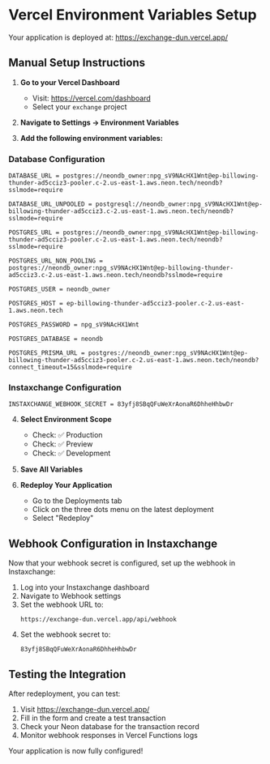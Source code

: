 # Vercel Environment Variables Setup

Your application is deployed at: https://exchange-dun.vercel.app/

## Manual Setup Instructions

1. **Go to your Vercel Dashboard**
   - Visit: https://vercel.com/dashboard
   - Select your `exchange` project

2. **Navigate to Settings → Environment Variables**

3. **Add the following environment variables:**

### Database Configuration
```
DATABASE_URL = postgres://neondb_owner:npg_sV9NAcHX1Wnt@ep-billowing-thunder-ad5cciz3-pooler.c-2.us-east-1.aws.neon.tech/neondb?sslmode=require

DATABASE_URL_UNPOOLED = postgresql://neondb_owner:npg_sV9NAcHX1Wnt@ep-billowing-thunder-ad5cciz3.c-2.us-east-1.aws.neon.tech/neondb?sslmode=require

POSTGRES_URL = postgres://neondb_owner:npg_sV9NAcHX1Wnt@ep-billowing-thunder-ad5cciz3-pooler.c-2.us-east-1.aws.neon.tech/neondb?sslmode=require

POSTGRES_URL_NON_POOLING = postgres://neondb_owner:npg_sV9NAcHX1Wnt@ep-billowing-thunder-ad5cciz3.c-2.us-east-1.aws.neon.tech/neondb?sslmode=require

POSTGRES_USER = neondb_owner

POSTGRES_HOST = ep-billowing-thunder-ad5cciz3-pooler.c-2.us-east-1.aws.neon.tech

POSTGRES_PASSWORD = npg_sV9NAcHX1Wnt

POSTGRES_DATABASE = neondb

POSTGRES_PRISMA_URL = postgres://neondb_owner:npg_sV9NAcHX1Wnt@ep-billowing-thunder-ad5cciz3-pooler.c-2.us-east-1.aws.neon.tech/neondb?connect_timeout=15&sslmode=require
```

### Instaxchange Configuration
```
INSTAXCHANGE_WEBHOOK_SECRET = 83yfj8SBqQFuWeXrAonaR6DhheHhbwDr
```

4. **Select Environment Scope**
   - Check: ✅ Production
   - Check: ✅ Preview
   - Check: ✅ Development

5. **Save All Variables**

6. **Redeploy Your Application**
   - Go to the Deployments tab
   - Click on the three dots menu on the latest deployment
   - Select "Redeploy"

## Webhook Configuration in Instaxchange

Now that your webhook secret is configured, set up the webhook in Instaxchange:

1. Log into your Instaxchange dashboard
2. Navigate to Webhook settings
3. Set the webhook URL to:
   ```
   https://exchange-dun.vercel.app/api/webhook
   ```
4. Set the webhook secret to:
   ```
   83yfj8SBqQFuWeXrAonaR6DhheHhbwDr
   ```

## Testing the Integration

After redeployment, you can test:
1. Visit https://exchange-dun.vercel.app/
2. Fill in the form and create a test transaction
3. Check your Neon database for the transaction record
4. Monitor webhook responses in Vercel Functions logs

Your application is now fully configured!
